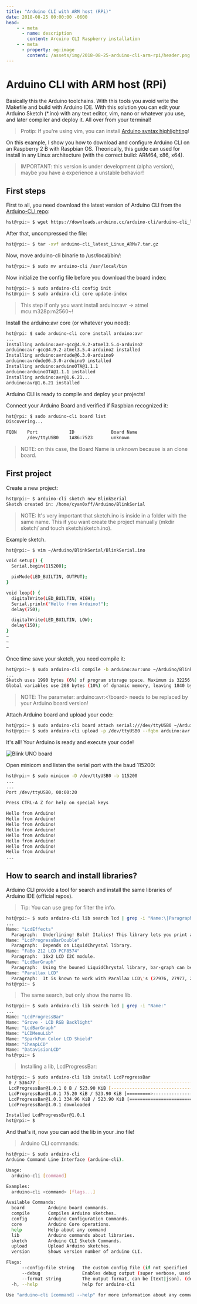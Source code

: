 ```yaml
---
title: "Arduino CLI with ARM host (RPi)"
date: 2018-08-25 00:00:00 -0600
head:
    - - meta
      - name: description
        content: Arcuino CLI Raspberry installation
    - - meta
      - property: og:image
        content: /assets/img/2018-08-25-arduino-cli-arm-rpi/header.png
---
```


# Arduino CLI with ARM host (RPi)

Basically this the Arduino toolchains. With this tools you avoid write the Makefile and build with Arduino IDE. With this solution you can edit your Arduino Sketch (\*.ino) with any text editor, vim, nano or whatever you use, and later compiler and deploy it. All over from your terminal!

> Protip: If you're using vim, you can install [Arduino syntax highlighting]!

On this example, I show you how to download and configure Arduino CLI on an Raspberry 2 B with Raspbian OS. Theorically, this guide can used for install in any Linux architecture (with the correct build: ARM64, x86, x64).

> IMPORTANT: this version is under development (alpha version), maybe you have a experience a unstable behavior!

## First steps

First to all, you need download the latest version of Arduino CLI from the [Arduino-CLI repo]:

```bash
hst@rpi:~ $ wget https://downloads.arduino.cc/arduino-cli/arduino-cli_latest_Linux_ARMv7.tar.gz
```

After that, uncompressed the file:

```bash
hst@rpi:~ $ tar -xvf arduino-cli_latest_Linux_ARMv7.tar.gz
```

Now, move arduino-cli binarie to /usr/local/bin/:

```bash
hst@rpi:~ $ sudo mv arduino-cli /usr/local/bin
```

Now initialize the config file before you download the board index:

```bash
hst@rpi:~ $ sudo arduino-cli config init
hst@rpi:~ $ sudo arduino-cli core update-index
```

> This step if only you want install arduino:avr -> atmel mcu:m328p:m2560~!

Install the arduino:avr core (or whatever you need):

```bash
hst@rpi: $ sudo arduino-cli core install arduino:avr
...
Installing arduino:avr-gcc@4.9.2-atmel3.5.4-arduino2
arduino:avr-gcc@4.9.2-atmel3.5.4-arduino2 installed
Installing arduino:avrdude@6.3.0-arduino9
arduino:avrdude@6.3.0-arduino9 installed
Installing arduino:arduinoOTA@1.1.1
arduino:arduinoOTA@1.1.1 installed
Installing arduino:avr@1.6.21...
arduino:avr@1.6.21 installed
```

Arduino CLI is ready to compile and deploy your projects!

Connect your Arduino Board and verified if Raspbian recognized it:

```bash
hst@rpi: $ sudo arduino-cli board list
Discovering...

FQBN    Port            ID              Board Name
        /dev/ttyUSB0    1A86:7523       unknown
```

> NOTE: on this case, the Board Name is unknown because is an clone board.

## First project

Create a new project:

```bash
hst@rpi:~ $ arduino-cli sketch new BlinkSerial
Sketch created in: /home/cyan0xff/Arduino/BlinkSerial
```

> NOTE: It's very important that sketch.ino is inside in a folder with the same name. This if you want create the project manually (mkdir sketch/ and touch sketch/sketch.ino).

Example sketch.

```bash
hst@rpi:~ $ vim ~/Arduino/BlinkSerial/BlinkSerial.ino

void setup() {
  Serial.begin(115200);

  pinMode(LED_BUILTIN, OUTPUT);
}

void loop() {
  digitalWrite(LED_BUILTIN, HIGH);
  Serial.prinln("Hello from Arduino!");
  delay(750);

  digitalWrite(LED_BUILTIN, LOW);
  delay(150);
}
~
~
~
```

Once time save your sketch, you need compile it:

```bash
hst@rpi:~ $ sudo arduino-cli compile -b arduino:avr:uno ~/Arduino/BlinkSerial/
...
Sketch uses 1990 bytes (6%) of program storage space. Maximum is 32256 bytes.
Global variables use 208 bytes (10%) of dynamic memory, leaving 1840 bytes for local variables. Maximum is 2048 bytes.
```

> NOTE: The parameter: arduino:avr:<\board> needs to be replaced by your Arduino board version!

Attach Arduino board and upload your code:

```bash
hst@rpi:~ $ sudo arduino-cli board attach serial:///dev/ttyUSB0 ~/Arduino/BlinkSerial/
hst@rpi:~ $ sudo arduino-cli upload -p /dev/ttyUSB0 --fqbn arduino:avr:uno ~/Arduino/BlinkSerial/
```

It's all! Your Arduino is ready and execute your code!

![Blink UNO board](/assets/img/2018-08-25-arduino-cli-arm-rpi/blink_uno.gif "Arduino UNO board")

Open minicom and listen the serial port with the baud 115200:

```bash
hst@rpi:~ $ sudo minicom -D /dev/ttyUSB0 -b 115200
...
...
Port /dev/ttyUSB0, 00:00:20

Press CTRL-A Z for help on special keys

Hello from Arduino!
Hello from Arduino!
Hello from Arduino!
Hello from Arduino!
Hello from Arduino!
Hello from Arduino!
Hello from Arduino!
Hello from Arduino!
...
```

## How to search and install libraries?

Arduino CLI provide a tool for search and install the same libraries of Arduino IDE (official repos).

> Tip: You can use grep for filter the info.

```bash
hst@rpi:~ $ sudo arduino-cli lib search lcd | grep -i "Name:\|Paragraph:"
...
Name: "LcdEffects"
  Paragraph:  Underlining! Bold! Italics! This library lets you print all these and more on character LCDs.
Name: "LcdProgressBarDouble"
  Paragraph:  Depends on LiquidChrystal library.
Name: "FaBo 212 LCD PCF8574"
  Paragraph:  16x2 LCD I2C module.
Name: "LcdBarGraph"
  Paragraph:  Using the bouned LiquidChrystal library, bar-graph can be displayed in the screen. See demo: http://youtu.be/noXtsvPRwQk
Name: "Parallax LCD"
  Paragraph:  It is known to work with Parallax LCD\'s (27976, 27977, 27979).
hst@rpi:~ $
```

> The same search, but only show the name lib.

```bash
hst@rpi:~ $ sudo arduino-cli lib search lcd | grep -i "Name:"
...
Name: "LcdProgressBar"
Name: "Grove - LCD RGB Backlight"
Name: "LcdBarGraph"
Name: "LCDMenuLib"
Name: "SparkFun Color LCD Shield"
Name: "CheapLCD"
Name: "DatavisionLCD"
hst@rpi:~ $
```

> Installing a lib, LcdProgressBar:

```bash
hst@rpi:~ $ sudo arduino-cli lib install LcdProgressBar
 0 / 536477 [-----------------------------------------------------------------------------------------------------]  0.00%
 LcdProgressBar@1.0.1 0 B / 523.90 KiB [--------------------------------------------------------------------------] 0.00%
 LcdProgressBar@1.0.1 75.20 KiB / 523.90 KiB [=========>----------------------------------------------------------]  14.35%
 LcdProgressBar@1.0.1 334.96 KiB / 523.90 KiB [==========================================>------------------------] 63.94%
 LcdProgressBar@1.0.1 downloaded

Installed LcdProgressBar@1.0.1
hst@rpi:~ $
```

And that's it, now you can add the lib in your .ino file!

> Arduino CLI commands:

```bash
hst@rpi:~ $ sudo arduino-cli
Arduino Command Line Interface (arduino-cli).

Usage:
  arduino-cli [command]

Examples:
  arduino-cli <command> [flags...]

Available Commands:
  board         Arduino board commands.
  compile       Compiles Arduino sketches.
  config        Arduino Configuration Commands.
  core          Arduino Core operations.
  help          Help about any command
  lib           Arduino commands about libraries.
  sketch        Arduino CLI Sketch Commands.
  upload        Upload Arduino sketches.
  version       Shows version number of arduino CLI.

Flags:
      --config-file string   The custom config file (if not specified ./.cli-config.yml will be used).
      --debug                Enables debug output (super verbose, used to debug the CLI).
      --format string        The output format, can be [text|json]. (default "text")
  -h, --help                 help for arduino-cli

Use "arduino-cli [command] --help" for more information about any command.
```

[Arduino syntax highlighting]: https://github.com/sudar/vim-arduino-syntax
[Arduino.cc]: https://www.arduino.cc/
[Arduino-CLI repo]: https://github.com/arduino/arduino-cli
